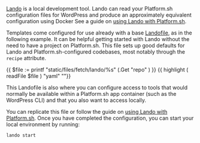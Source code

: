[Lando](https://github.com/lando/lando) is a local development tool.
Lando can read your Platform.sh configuration files for WordPress
and produce an approximately equivalent configuration using Docker
See a guide on [using Lando with Platform.sh](/development/local/lando.html).

Templates come configured for use already with a base [Landofile](https://docs.lando.dev/config/lando.html),
as in the following example.
It can be helpful getting started with Lando without the need to have a project on Platform.sh.
This file sets up good defaults for Lando and Platform.sh-configured codebases,
most notably through the `recipe` attribute.

{{ $file := printf "static/files/fetch/lando/%s" (.Get "repo" ) }}
{{ highlight ( readFile $file ) "yaml" ""}}

This Landofile is also where you can configure access to tools
that would normally be available within a Platform.sh app container (such as the WordPress CLI)
and that you also want to access locally.

You can replicate this file or follow the guide on [using Lando with Platform.sh](/development/local/lando.html).
Once you have completed the configuration, you can start your local environment by running:

```bash
lando start
```
